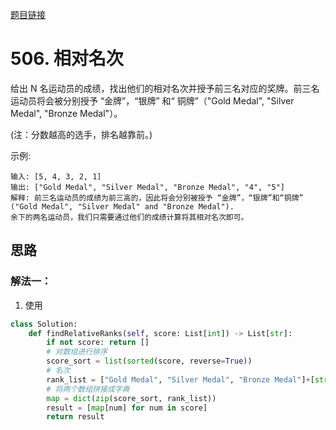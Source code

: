 [题目链接](https://leetcode-cn.com/problems/relative-ranks/)
# 506. 相对名次

给出 N 名运动员的成绩，找出他们的相对名次并授予前三名对应的奖牌。前三名运动员将会被分别授予 “金牌”，“银牌” 和“ 铜牌”（"Gold Medal", "Silver Medal", "Bronze Medal"）。

(注：分数越高的选手，排名越靠前。)

示例:
```
输入: [5, 4, 3, 2, 1]
输出: ["Gold Medal", "Silver Medal", "Bronze Medal", "4", "5"]
解释: 前三名运动员的成绩为前三高的，因此将会分别被授予 “金牌”，“银牌”和“铜牌” ("Gold Medal", "Silver Medal" and "Bronze Medal").
余下的两名运动员，我们只需要通过他们的成绩计算将其相对名次即可。
```

## 思路

### 解法一：
1. 使用
```python
class Solution:
    def findRelativeRanks(self, score: List[int]) -> List[str]:
        if not score: return []
        # 对数组进行排序
        score_sort = list(sorted(score, reverse=True))
        # 名次
        rank_list = ["Gold Medal", "Silver Medal", "Bronze Medal"]+[str(i+4) for i in range(len(score)-3)]
        # 将两个数组拼接成字典
        map = dict(zip(score_sort, rank_list))
        result = [map[num] for num in score]
        return result

```


